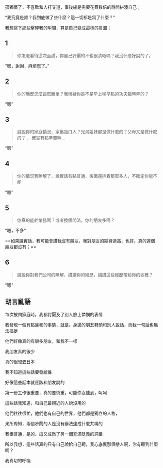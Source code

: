 孤獨慣了，不喜歡和人打交道，事後總是需要花費數倍的時間拼湊自己；

“我究竟是誰？我到底做了些什麼？這一切都是爲了什麼？”

我想寫下那些擊碎我的瞬間，算是自己變成這樣的拼圖；

## 1

  > 你怎麼看待這次面試，你自己評價的不也很清晰嗎？我沒什麼好說的了。

“嗯，謝謝，麻煩您了。”

## 2

  > 你的簡歷怎麼這麼簡單？我懷疑你是不是早上喫早點的功夫臨時弄的？

“嗯”

## 3

  > 說說你的家庭情況，家裏幾口人？兄弟姐妹都是做什麼的？父母又是做什麼的？
  > …
  > 確實有點辛苦啊…

“嗯”

## 4

  > 你的情況我瞭解了，說實話有點普通，後面還排着那麼多人，不確定你能不能

“嗯”

## 5

  > 你真的能幹業務嗎？或者換個問法，你的朋友多嗎？

“嗯，不多”

==如果說實話，我可能會講我沒有朋友，我對朋友的期待過高，也許，真的連個朋友都沒有；==

## 6

  > 說說你對我們公司的瞭解，講講你的經歷，講講這些經歷帶給你的收穫？

“嗯”

## 胡言亂語

每次被問家庭時，我都討厭及了別人臉上憐憫的表情

我發現一個有點違和的事情，就是，身邊的朋友轉頭和別人說話，而我一句話也無法插足

他們好像真的有很多朋友，和我不一樣

我朋友真的很少

真的很想去日本

我不知道這些話要發給誰

好像這些話本就應該和朋友說的

第一份工作很重要，真的要慎重，可能你沒聽到，呵呵

這些話我知道，和自己最親近的人說沒用的

他們往往很忙，他們也有自己的世界，他們都是獨立的人格，

衆所周知，兩個吵鬧的人是沒有辦法達成什麼共鳴的

我很普通，是的，這又成爲了另一個充滿貶義的詞彙

所以我想，這些話真的只有自己說給自己聽，我心底裏那個戀人啊，你有聽到什麼嗎？

我真切的呼喚